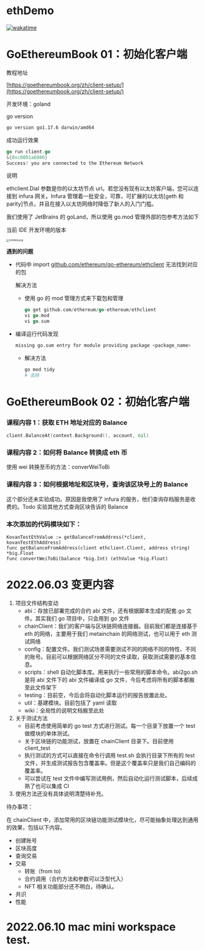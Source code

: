 # ethDemo

[![wakatime](https://wakatime.com/badge/github/shenyubo1982/ethDemo.svg)](https://wakatime.com/badge/github/shenyubo1982/ethDemo)

<!--START_SECTION:waka-->
<!--END_SECTION:waka-->

# GoEthereumBook 01：初始化客户端

教程地址

[https://goethereumbook.org/zh/client-setup/](https://goethereumbook.org/zh/client-setup/)

开发环境：goland

go version

```bash
go version go1.17.6 darwin/amd64
```

成功运行效果

```go
go run client.go
&{0xc0001a6000}
Success! you are connected to the Ethereum Network
```

说明

ethclient.Dial 参数是你的以太坊节点 url。若您没有现有以太坊客户端，您可以连接到 infura 网关。Infura 管理着一批安全，可靠，可扩展的以太坊[geth 和 parity]节点，并且在接入以太坊网络时降低了新人的入门门槛。

我们使用了 JetBrains 的 goLand，所以使用 go.mod 管理外部的包参考方法如下

当前 IDE 开发环境的版本

<img src="https://s2.loli.net/2022/05/28/RBx6jDHzeyKEfvb.png" alt="Untitled.png" style="zoom:45%;" />

**遇到的问题**

- 代码中 import [github.com/ethereum/go-ethereum/ethclient](http://github.com/ethereum/go-ethereum/ethclient) 无法找到对应的包

  解决方法

  - 使用 go 的 mod 管理方式来下载包和管理

    ```go
    go get github.com/ethereum/go-ethereum/ethclient
    vi go.mod
    vi go.sum
    ```

- 编译运行代码发现

  ```bash
  missing go.sum entry for module providing package <package_name>
  ```

  - 解决方法

    ```bash
    go mod tidy
    # 去除
    ```

# GoEthereumBook 02：初始化客户端

### 课程内容 1：获取 ETH 地址对应的 Balance

```go
client.BalanceAt(context.Background(), account, nil)
```

### 课程内容 2：如何将 Balance 转换成 eth 币

使用 wei 转换至币的方法：converWeiToBi

### 课程内容 3：如何根据地址和区块号，查询该区块号上的 Balance

这个部分还未实验成功。原因是我使用了 infura 的服务，他们查询存档服务是收费的。Todo 实验其他方式查询区块告诉的 Balance

### 本次添加的代码模块如下：

```
KovanTestEthValue := getBalanceFromAddress(*client, kovanTestEthAddress)
func getBalanceFromAddress(client ethclient.Client, address string) *big.Float
func convertWeiToBi(balance *big.Int) (ethValue *big.Float)

```

# 2022.06.03 变更内容

1. 项目文件结构变动
   - abi：存放已部署完成的合约 abi 文件，还有根据脚本生成的配套.go 文件。其实我们 go 项目中，只会用到 go 文件
   - chainClient：我们的客户端与区块链网络连接器。目前我们都是连接基于 eth 的网络，主要用于我们 metainchain 的网络测试，也可以用于 eth 测试网络
   - config：配置文件。我们测试场景需要测试不同的网络不同的特性、不同的账号。目前可以根据网络区分不同的文件读取，获取测试需要的基本信息。
   - scripts：shell 自动化脚本库。用来执行一些常用的脚本命令。abi2go.sh 是将 abi 文件下的 abi 文件编译成 go 文件，今后考虑将所有的脚本都搬至此文件架下
   - testing：目前空，今后会将自动化脚本运行的报告放置此处。
   - util：基建模块。目前包括了 yaml 读取
   - wiki：全局性的说明文档搬至此处
2. 关于测试方法
   - 目前考虑使用简单的 go test 方式进行测试。每一个目录下放置一个 test 做模块的单体测试。
   - 关于区块链的功能测试，放置在 chainClient 目录下。目前使用 client_test
   - 执行测试的方式可以直接在命令行调用 test.sh 会执行目录下所有的 test 文件，并生成测试报告包含覆盖率。但是这个覆盖率只是我们自己编码的覆盖率。
   - 可以尝试在 test 文件中编写测试用例，然后自动化运行测试脚本，后续成熟了也可以集成 CI
3. 使用方法还没有具体说明清楚待补充。

待办事项：

在 chainClient 中，添加常用的区块链功能测试模块化，尽可能抽象处理达到通用的效果，包括以下内容。

- 创建账号
- 区块高度
- 查询交易
- 交易
  - 转账（from to)
  - 合约调用（合约方法和参数可以泛型代入）
  - NFT 相关功能部分还不明白，待确认。
- 共识
- 性能

# 2022.06.10 mac mini workspace test.

​
